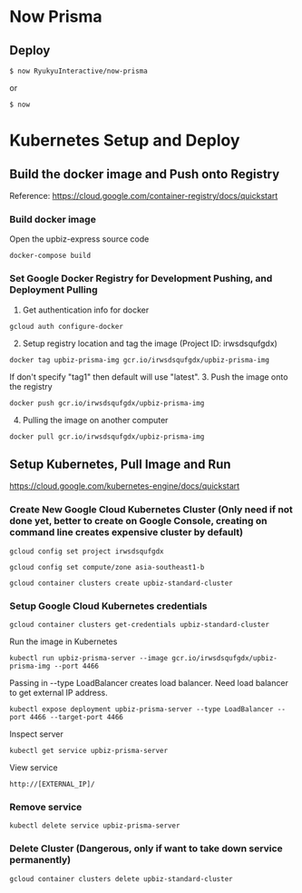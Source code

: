 # Now Prisma

## Deploy

```
$ now RyukyuInteractive/now-prisma
```

or

```
$ now
```
# Kubernetes Setup and Deploy
## Build the docker image and Push onto Registry
Reference: https://cloud.google.com/container-registry/docs/quickstart
### Build docker image
Open the upbiz-express source code
```
docker-compose build
```
### Set Google Docker Registry for Development Pushing, and Deployment Pulling
1. Get authentication info for docker
```
gcloud auth configure-docker
```
2. Setup registry location and tag the image
(Project ID: irwsdsqufgdx)
```
docker tag upbiz-prisma-img gcr.io/irwsdsqufgdx/upbiz-prisma-img
```
If don't specify "tag1" then default will use "latest".
3. Push the image onto the registry
```
docker push gcr.io/irwsdsqufgdx/upbiz-prisma-img
```
4. Pulling the image on another computer
```
docker pull gcr.io/irwsdsqufgdx/upbiz-prisma-img
```
## Setup Kubernetes, Pull Image and Run
https://cloud.google.com/kubernetes-engine/docs/quickstart

### Create New Google Cloud Kubernetes Cluster (Only need if not done yet, better to create on Google Console, creating on command line creates expensive cluster by default)
```
gcloud config set project irwsdsqufgdx
```
```
gcloud config set compute/zone asia-southeast1-b	
```
```
gcloud container clusters create upbiz-standard-cluster
````
### Setup Google Cloud Kubernetes credentials
```
gcloud container clusters get-credentials upbiz-standard-cluster
```

Run the image in Kubernetes
```
kubectl run upbiz-prisma-server --image gcr.io/irwsdsqufgdx/upbiz-prisma-img --port 4466
```
Passing in --type LoadBalancer creates load balancer.  Need load balancer to get external IP address.
```
kubectl expose deployment upbiz-prisma-server --type LoadBalancer --port 4466 --target-port 4466
```
Inspect server
```
kubectl get service upbiz-prisma-server
```
View service
```
http://[EXTERNAL_IP]/
```
### Remove service
```
kubectl delete service upbiz-prisma-server
```
### Delete Cluster (Dangerous, only if want to take down service permanently)
```
gcloud container clusters delete upbiz-standard-cluster
```
